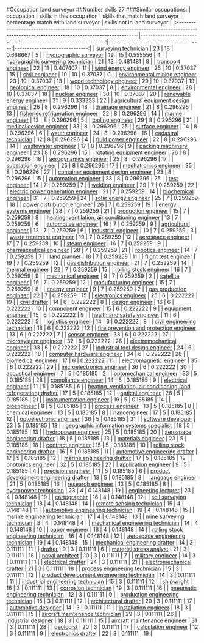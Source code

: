 #Occupation land surveyor
##Number skills 27
###Similar occupations:
| occupation                                                                                                                                  |   skills in this occupation |   skills that match land surveyor |   percentage match with land surveyor |   skills not in land surveyor |
|:--------------------------------------------------------------------------------------------------------------------------------------------|----------------------------:|----------------------------------:|--------------------------------------:|------------------------------:|
| [surveying technician](surveying_technician.md)                                                                                             |                          23 |                                18 |                              0.666667 |                             5 |
| [hydrographic surveyor](hydrographic_surveyor.md)                                                                                           |                          19 |                                15 |                              0.555556 |                             4 |
| [hydrographic surveying technician](hydrographic_surveying_technician.md)                                                                   |                          21 |                                13 |                              0.481481 |                             8 |
| [transport engineer](transport_engineer.md)                                                                                                 |                          22 |                                11 |                              0.407407 |                            11 |
| [wind energy engineer](wind_energy_engineer.md)                                                                                             |                          25 |                                10 |                              0.37037  |                            15 |
| [civil engineer](civil_engineer.md)                                                                                                         |                          10 |                                10 |                              0.37037  |                             0 |
| [environmental mining engineer](environmental_mining_engineer.md)                                                                           |                          23 |                                10 |                              0.37037  |                            13 |
| [wood technology engineer](wood_technology_engineer.md)                                                                                     |                          29 |                                10 |                              0.37037  |                            19 |
| [geological engineer](geological_engineer.md)                                                                                               |                          18 |                                10 |                              0.37037  |                             8 |
| [environmental engineer](environmental_engineer.md)                                                                                         |                          28 |                                10 |                              0.37037  |                            18 |
| [nuclear engineer](nuclear_engineer.md)                                                                                                     |                          30 |                                10 |                              0.37037  |                            20 |
| [renewable energy engineer](renewable_energy_engineer.md)                                                                                   |                          31 |                                 9 |                              0.333333 |                            22 |
| [agricultural equipment design engineer](agricultural_equipment_design_engineer.md)                                                         |                          26 |                                 8 |                              0.296296 |                            18 |
| [drainage engineer](drainage_engineer.md)                                                                                                   |                          21 |                                 8 |                              0.296296 |                            13 |
| [fisheries refrigeration engineer](fisheries_refrigeration_engineer.md)                                                                     |                          22 |                                 8 |                              0.296296 |                            14 |
| [marine engineer](marine_engineer.md)                                                                                                       |                          13 |                                 8 |                              0.296296 |                             5 |
| [tooling engineer](tooling_engineer.md)                                                                                                     |                          29 |                                 8 |                              0.296296 |                            21 |
| [medical device engineer](medical_device_engineer.md)                                                                                       |                          33 |                                 8 |                              0.296296 |                            25 |
| [surface engineer](surface_engineer.md)                                                                                                     |                          14 |                                 8 |                              0.296296 |                             6 |
| [water engineer](water_engineer.md)                                                                                                         |                          24 |                                 8 |                              0.296296 |                            16 |
| [cadastral technician](cadastral_technician.md)                                                                                             |                          12 |                                 8 |                              0.296296 |                             4 |
| [fluid power engineer](fluid_power_engineer.md)                                                                                             |                          22 |                                 8 |                              0.296296 |                            14 |
| [wastewater engineer](wastewater_engineer.md)                                                                                               |                          17 |                                 8 |                              0.296296 |                             9 |
| [packing machinery engineer](packing_machinery_engineer.md)                                                                                 |                          23 |                                 8 |                              0.296296 |                            15 |
| [rotating equipment engineer](rotating_equipment_engineer.md)                                                                               |                          26 |                                 8 |                              0.296296 |                            18 |
| [aerodynamics engineer](aerodynamics_engineer.md)                                                                                           |                          25 |                                 8 |                              0.296296 |                            17 |
| [substation engineer](substation_engineer.md)                                                                                               |                          25 |                                 8 |                              0.296296 |                            17 |
| [mechatronics engineer](mechatronics_engineer.md)                                                                                           |                          35 |                                 8 |                              0.296296 |                            27 |
| [container equipment design engineer](container_equipment_design_engineer.md)                                                               |                          23 |                                 8 |                              0.296296 |                            15 |
| [automation engineer](automation_engineer.md)                                                                                               |                          33 |                                 8 |                              0.296296 |                            25 |
| [test engineer](test_engineer.md)                                                                                                           |                          14 |                                 7 |                              0.259259 |                             7 |
| [welding engineer](welding_engineer.md)                                                                                                     |                          29 |                                 7 |                              0.259259 |                            22 |
| [electric power generation engineer](electric_power_generation_engineer.md)                                                                 |                          21 |                                 7 |                              0.259259 |                            14 |
| [biochemical engineer](biochemical_engineer.md)                                                                                             |                          31 |                                 7 |                              0.259259 |                            24 |
| [solar energy engineer](solar_energy_engineer.md)                                                                                           |                          25 |                                 7 |                              0.259259 |                            18 |
| [power distribution engineer](power_distribution_engineer.md)                                                                               |                          26 |                                 7 |                              0.259259 |                            19 |
| [energy systems engineer](energy_systems_engineer.md)                                                                                       |                          28 |                                 7 |                              0.259259 |                            21 |
| [production engineer](production_engineer.md)                                                                                               |                          15 |                                 7 |                              0.259259 |                             8 |
| [heating, ventilation, air conditioning engineer](heating,_ventilation,_air_conditioning_engineer.md)                                       |                          13 |                                 7 |                              0.259259 |                             6 |
| [automotive engineer](automotive_engineer.md)                                                                                               |                          16 |                                 7 |                              0.259259 |                             9 |
| [agricultural engineer](agricultural_engineer.md)                                                                                           |                          13 |                                 7 |                              0.259259 |                             6 |
| [industrial engineer](industrial_engineer.md)                                                                                               |                          10 |                                 7 |                              0.259259 |                             3 |
| [waste treatment engineer](waste_treatment_engineer.md)                                                                                     |                          19 |                                 7 |                              0.259259 |                            12 |
| [aerospace engineer](aerospace_engineer.md)                                                                                                 |                          17 |                                 7 |                              0.259259 |                            10 |
| [steam engineer](steam_engineer.md)                                                                                                         |                          16 |                                 7 |                              0.259259 |                             9 |
| [pharmaceutical engineer](pharmaceutical_engineer.md)                                                                                       |                          28 |                                 7 |                              0.259259 |                            21 |
| [robotics engineer](robotics_engineer.md)                                                                                                   |                          14 |                                 7 |                              0.259259 |                             7 |
| [land planner](land_planner.md)                                                                                                             |                          18 |                                 7 |                              0.259259 |                            11 |
| [flight test engineer](flight_test_engineer.md)                                                                                             |                          19 |                                 7 |                              0.259259 |                            12 |
| [gas distribution engineer](gas_distribution_engineer.md)                                                                                   |                          21 |                                 7 |                              0.259259 |                            14 |
| [thermal engineer](thermal_engineer.md)                                                                                                     |                          22 |                                 7 |                              0.259259 |                            15 |
| [rolling stock engineer](rolling_stock_engineer.md)                                                                                         |                          16 |                                 7 |                              0.259259 |                             9 |
| [mechanical engineer](mechanical_engineer.md)                                                                                               |                           9 |                                 7 |                              0.259259 |                             2 |
| [satellite engineer](satellite_engineer.md)                                                                                                 |                          19 |                                 7 |                              0.259259 |                            12 |
| [manufacturing engineer](manufacturing_engineer.md)                                                                                         |                          15 |                                 7 |                              0.259259 |                             8 |
| [energy engineer](energy_engineer.md)                                                                                                       |                           9 |                                 7 |                              0.259259 |                             2 |
| [gas production engineer](gas_production_engineer.md)                                                                                       |                          22 |                                 7 |                              0.259259 |                            15 |
| [electronics engineer](electronics_engineer.md)                                                                                             |                          25 |                                 6 |                              0.222222 |                            19 |
| [civil drafter](civil_drafter.md)                                                                                                           |                          14 |                                 6 |                              0.222222 |                             8 |
| [design engineer](design_engineer.md)                                                                                                       |                          16 |                                 6 |                              0.222222 |                            10 |
| [component engineer](component_engineer.md)                                                                                                 |                          15 |                                 6 |                              0.222222 |                             9 |
| [equipment engineer](equipment_engineer.md)                                                                                                 |                          15 |                                 6 |                              0.222222 |                             9 |
| [health and safety engineer](health_and_safety_engineer.md)                                                                                 |                          11 |                                 6 |                              0.222222 |                             5 |
| [logistics engineer](logistics_engineer.md)                                                                                                 |                          14 |                                 6 |                              0.222222 |                             8 |
| [civil engineering technician](civil_engineering_technician.md)                                                                             |                          18 |                                 6 |                              0.222222 |                            12 |
| [fire prevention and protection engineer](fire_prevention_and_protection_engineer.md)                                                       |                          13 |                                 6 |                              0.222222 |                             7 |
| [sensor engineer](sensor_engineer.md)                                                                                                       |                          33 |                                 6 |                              0.222222 |                            27 |
| [microsystem engineer](microsystem_engineer.md)                                                                                             |                          32 |                                 6 |                              0.222222 |                            26 |
| [electromechanical engineer](electromechanical_engineer.md)                                                                                 |                          33 |                                 6 |                              0.222222 |                            27 |
| [industrial tool design engineer](industrial_tool_design_engineer.md)                                                                       |                          24 |                                 6 |                              0.222222 |                            18 |
| [computer hardware engineer](computer_hardware_engineer.md)                                                                                 |                          34 |                                 6 |                              0.222222 |                            28 |
| [biomedical engineer](biomedical_engineer.md)                                                                                               |                          17 |                                 6 |                              0.222222 |                            11 |
| [electromagnetic engineer](electromagnetic_engineer.md)                                                                                     |                          35 |                                 6 |                              0.222222 |                            29 |
| [microelectronics engineer](microelectronics_engineer.md)                                                                                   |                          36 |                                 6 |                              0.222222 |                            30 |
| [acoustical engineer](acoustical_engineer.md)                                                                                               |                           7 |                                 5 |                              0.185185 |                             2 |
| [optomechanical engineer](optomechanical_engineer.md)                                                                                       |                          33 |                                 5 |                              0.185185 |                            28 |
| [compliance engineer](compliance_engineer.md)                                                                                               |                          14 |                                 5 |                              0.185185 |                             9 |
| [electrical engineer](electrical_engineer.md)                                                                                               |                          11 |                                 5 |                              0.185185 |                             6 |
| [heating, ventilation, air conditioning (and refrigeration) drafter](heating,_ventilation,_air_conditioning_(and_refrigeration)_drafter.md) |                          17 |                                 5 |                              0.185185 |                            12 |
| [optical engineer](optical_engineer.md)                                                                                                     |                          26 |                                 5 |                              0.185185 |                            21 |
| [instrumentation engineer](instrumentation_engineer.md)                                                                                     |                          19 |                                 5 |                              0.185185 |                            14 |
| [bioengineer](bioengineer.md)                                                                                                               |                           8 |                                 5 |                              0.185185 |                             3 |
| [process engineer](process_engineer.md)                                                                                                     |                          13 |                                 5 |                              0.185185 |                             8 |
| [chemical engineer](chemical_engineer.md)                                                                                                   |                          13 |                                 5 |                              0.185185 |                             8 |
| [nanoengineer](nanoengineer.md)                                                                                                             |                          17 |                                 5 |                              0.185185 |                            12 |
| [optoelectronic engineer](optoelectronic_engineer.md)                                                                                       |                          36 |                                 5 |                              0.185185 |                            31 |
| [software developer](software_developer.md)                                                                                                 |                          23 |                                 5 |                              0.185185 |                            18 |
| [geographic information systems specialist](geographic_information_systems_specialist.md)                                                   |                          18 |                                 5 |                              0.185185 |                            13 |
| [hydropower engineer](hydropower_engineer.md)                                                                                               |                          25 |                                 5 |                              0.185185 |                            20 |
| [aerospace engineering drafter](aerospace_engineering_drafter.md)                                                                           |                          18 |                                 5 |                              0.185185 |                            13 |
| [materials engineer](materials_engineer.md)                                                                                                 |                          23 |                                 5 |                              0.185185 |                            18 |
| [contract engineer](contract_engineer.md)                                                                                                   |                          15 |                                 5 |                              0.185185 |                            10 |
| [rolling stock engineering drafter](rolling_stock_engineering_drafter.md)                                                                   |                          16 |                                 5 |                              0.185185 |                            11 |
| [automotive engineering drafter](automotive_engineering_drafter.md)                                                                         |                          17 |                                 5 |                              0.185185 |                            12 |
| [marine engineering drafter](marine_engineering_drafter.md)                                                                                 |                          17 |                                 5 |                              0.185185 |                            12 |
| [photonics engineer](photonics_engineer.md)                                                                                                 |                          32 |                                 5 |                              0.185185 |                            27 |
| [application engineer](application_engineer.md)                                                                                             |                           9 |                                 5 |                              0.185185 |                             4 |
| [precision engineer](precision_engineer.md)                                                                                                 |                          11 |                                 5 |                              0.185185 |                             6 |
| [product development engineering drafter](product_development_engineering_drafter.md)                                                       |                          13 |                                 5 |                              0.185185 |                             8 |
| [language engineer](language_engineer.md)                                                                                                   |                          21 |                                 5 |                              0.185185 |                            16 |
| [research engineer](research_engineer.md)                                                                                                   |                          13 |                                 5 |                              0.185185 |                             8 |
| [hydropower technician](hydropower_technician.md)                                                                                           |                          23 |                                 4 |                              0.148148 |                            19 |
| [engineering lecturer](engineering_lecturer.md)                                                                                             |                          23 |                                 4 |                              0.148148 |                            19 |
| [cartographer](cartographer.md)                                                                                                             |                          16 |                                 4 |                              0.148148 |                            12 |
| [soil surveying technician](soil_surveying_technician.md)                                                                                   |                          18 |                                 4 |                              0.148148 |                            14 |
| [remote sensing technician](remote_sensing_technician.md)                                                                                   |                          15 |                                 4 |                              0.148148 |                            11 |
| [automotive engineering technician](automotive_engineering_technician.md)                                                                   |                          19 |                                 4 |                              0.148148 |                            15 |
| [marine engineering technician](marine_engineering_technician.md)                                                                           |                          17 |                                 4 |                              0.148148 |                            13 |
| [mine surveying technician](mine_surveying_technician.md)                                                                                   |                           8 |                                 4 |                              0.148148 |                             4 |
| [mechanical engineering technician](mechanical_engineering_technician.md)                                                                   |                          14 |                                 4 |                              0.148148 |                            10 |
| [paper engineer](paper_engineer.md)                                                                                                         |                          18 |                                 4 |                              0.148148 |                            14 |
| [rolling stock engineering technician](rolling_stock_engineering_technician.md)                                                             |                          16 |                                 4 |                              0.148148 |                            12 |
| [aerospace engineering technician](aerospace_engineering_technician.md)                                                                     |                          19 |                                 4 |                              0.148148 |                            15 |
| [mechanical engineering drafter](mechanical_engineering_drafter.md)                                                                         |                          14 |                                 3 |                              0.111111 |                            11 |
| [drafter](drafter.md)                                                                                                                       |                           9 |                                 3 |                              0.111111 |                             6 |
| [material stress analyst](material_stress_analyst.md)                                                                                       |                          21 |                                 3 |                              0.111111 |                            18 |
| [naval architect](naval_architect.md)                                                                                                       |                          10 |                                 3 |                              0.111111 |                             7 |
| [military engineer](military_engineer.md)                                                                                                   |                          14 |                                 3 |                              0.111111 |                            11 |
| [electrical drafter](electrical_drafter.md)                                                                                                 |                          24 |                                 3 |                              0.111111 |                            21 |
| [electromechanical drafter](electromechanical_drafter.md)                                                                                   |                          21 |                                 3 |                              0.111111 |                            18 |
| [process engineering technician](process_engineering_technician.md)                                                                         |                          15 |                                 3 |                              0.111111 |                            12 |
| [product development engineering technician](product_development_engineering_technician.md)                                                 |                          14 |                                 3 |                              0.111111 |                            11 |
| [industrial engineering technician](industrial_engineering_technician.md)                                                                   |                          15 |                                 3 |                              0.111111 |                            12 |
| [shipwright](shipwright.md)                                                                                                                 |                          16 |                                 3 |                              0.111111 |                            13 |
| [corrosion technician](corrosion_technician.md)                                                                                             |                          19 |                                 3 |                              0.111111 |                            16 |
| [pneumatic engineering technician](pneumatic_engineering_technician.md)                                                                     |                          12 |                                 3 |                              0.111111 |                             9 |
| [production engineering technician](production_engineering_technician.md)                                                                   |                          15 |                                 3 |                              0.111111 |                            12 |
| [architectural drafter](architectural_drafter.md)                                                                                           |                          20 |                                 3 |                              0.111111 |                            17 |
| [automotive designer](automotive_designer.md)                                                                                               |                          14 |                                 3 |                              0.111111 |                            11 |
| [installation engineer](installation_engineer.md)                                                                                           |                          18 |                                 3 |                              0.111111 |                            15 |
| [aircraft maintenance technician](aircraft_maintenance_technician.md)                                                                       |                          29 |                                 3 |                              0.111111 |                            26 |
| [industrial designer](industrial_designer.md)                                                                                               |                          18 |                                 3 |                              0.111111 |                            15 |
| [aircraft maintenance engineer](aircraft_maintenance_engineer.md)                                                                           |                          31 |                                 3 |                              0.111111 |                            28 |
| [geologist](geologist.md)                                                                                                                   |                          20 |                                 3 |                              0.111111 |                            17 |
| [calculation engineer](calculation_engineer.md)                                                                                             |                          12 |                                 3 |                              0.111111 |                             9 |
| [electronics drafter](electronics_drafter.md)                                                                                               |                          22 |                                 3 |                              0.111111 |                            19 |
